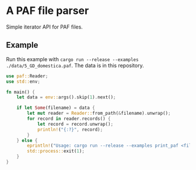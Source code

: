 # A PAF file parser

Simple iterator API for PAF files.

## Example

Run this example with `cargo run --release --examples ./data/5_GD_domestica.paf`. The data is in this repository.

```rust
use paf::Reader;
use std::env;

fn main() {
    let data = env::args().skip(1).next();

    if let Some(filename) = data {
        let mut reader = Reader::from_path(&filename).unwrap();
        for record in reader.records() {
            let record = record.unwrap();
            println!("{:?}", record);
        }
    } else {
        eprintln!("Usage: cargo run --release --examples print_paf <filename>");
        std::process::exit(1);
    }
}
```
